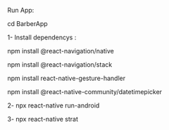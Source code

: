 Run App:

cd BarberApp

1- Install dependencys :

 npm install @react-navigation/native
 
 npm install @react-navigation/stack
 
 npm install react-native-gesture-handler
 
 npm install @react-native-community/datetimepicker
 


2- npx react-native run-android

3- npx react-native strat
